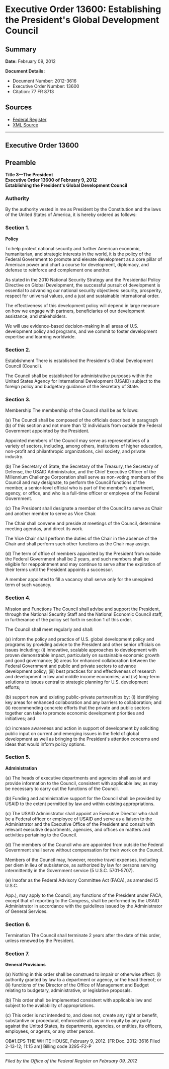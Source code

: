 # Executive Order 13600: Establishing the President's Global Development Council

## Summary

**Date:** February 09, 2012

**Document Details:**
- Document Number: 2012-3616
- Executive Order Number: 13600
- Citation: 77 FR 8713

## Sources
- [Federal Register](https://www.federalregister.gov/documents/2012/02/14/2012-3616/establishing-the-presidents-global-development-council)
- [XML Source](https://www.federalregister.gov/documents/full_text/xml/2012/02/14/2012-3616.xml)

---

## Executive Order 13600

## Preamble

**Title 3—The President**  
**Executive Order 13600 of February 9, 2012**  
**Establishing the President's Global Development Council**

### Authority

By the authority vested in me as President by the Constitution and the laws of the United States of America, it is hereby ordered as follows:
### Section 1.

**Policy**

To help protect national security and further American economic, humanitarian, and strategic interests in the world, it is the policy of the Federal Government to promote and elevate development as a core pillar of American power and chart a course for development, diplomacy, and defense to reinforce and complement one another.

As stated in the 2010 National Security Strategy and the Presidential Policy Directive on Global Development, the successful pursuit of development is essential to advancing our national security objectives:  security, prosperity, respect for universal values, and a just and sustainable international order.

The effectiveness of this development policy will depend in large measure on how we engage with partners, beneficiaries of our development assistance, and stakeholders.

We will use evidence-based decision-making in all areas of U.S. development policy and programs, and we commit to foster development expertise and learning worldwide.
### Section 2.

Establishment 
There is established the President's Global Development Council (Council).

The Council shall be established for administrative purposes within the United States Agency for International Development (USAID) subject to the foreign policy and budgetary guidance of the Secretary of State.
### Section 3.

Membership 
The membership of the Council shall be as follows:

(a) The Council shall be composed of the officials described in paragraph (b) of this section and not more than 12 individuals from outside the Federal Government appointed by the President.

Appointed members of the Council may serve as representatives of a variety of sectors, including, among others, institutions of higher education, non-profit and philanthropic organizations, civil society, and private industry.

(b) The Secretary of State, the Secretary of the Treasury, the Secretary of Defense, the USAID Administrator, and the Chief Executive Officer of the Millennium Challenge Corporation shall serve as non-voting members of the Council and may designate, to perform the Council functions of the member, a senior-level official who is part of the member's department, agency, or office, and who is a full-time officer or employee of the Federal Government.

(c) The President shall designate a member of the Council to serve as Chair and another member to serve as Vice Chair.

The Chair shall convene and preside at meetings of the Council, determine meeting agendas, and direct its work.

The Vice Chair shall perform the duties of the Chair in the absence of the Chair and shall perform such other functions as the Chair may assign.

(d) The term of office of members appointed by the President from outside the Federal Government shall be 2 years, and such members shall be eligible for reappointment and may continue to serve after the expiration of their terms until the President appoints a successor.

A member appointed to fill a vacancy shall serve only for the unexpired term of such vacancy.
### Section 4.

Mission and Functions 
The Council shall advise and support the President, through the National Security Staff and the National Economic 
Council staff, in furtherance of the policy set forth in section 1 of this order.

The Council shall meet regularly and shall:

(a) inform the policy and practice of U.S. global development policy and programs by providing advice to the President and other senior officials on issues including:
    (i) innovative, scalable approaches to development with proven demonstrable impact, particularly on sustainable economic growth and good governance;
    (ii) areas for enhanced collaboration between the Federal Government and public and private sectors to advance development policy;
    (iii) best practices for and effectiveness of research and development in low and middle income economies; and
    (iv) long-term solutions to issues central to strategic planning for U.S. development efforts;

(b) support new and existing public-private partnerships by:
    (i) identifying key areas for enhanced collaboration and any barriers to collaboration; and
    (ii) recommending concrete efforts that the private and public sectors together can take to promote economic development priorities and initiatives; and

(c) increase awareness and action in support of development by soliciting public input on current and emerging issues in the field of global development as well as bringing to the President's attention concerns and ideas that would inform policy options.
### Section 5.

**Administration**

(a) The heads of executive departments and agencies shall assist and provide information to the Council, consistent with applicable law, as may be necessary to carry out the functions of the Council.

(b) Funding and administrative support for the Council shall be provided by USAID to the extent permitted by law and within existing appropriations.

(c) The USAID Administrator shall appoint an Executive Director who shall be a Federal officer or employee of USAID and serve as a liaison to the Administrator and the Executive Office of the President and consult with relevant executive departments, agencies, and offices on matters and activities pertaining to the Council.

(d) The members of the Council who are appointed from outside the Federal Government shall serve without compensation for their work on the Council.

Members of the Council may, however, receive travel expenses, including per diem in lieu of subsistence, as authorized by law for persons serving intermittently in the Government service (5 U.S.C. 5701-5707).

(e) Insofar as the Federal Advisory Committee Act (FACA), as amended (5 U.S.C.

App.), may apply to the Council, any functions of the President under FACA, except that of reporting to the Congress, shall be performed by the USAID Administrator in accordance with the guidelines issued by the Administrator of General Services.
### Section 6.

Termination 
The Council shall terminate 2 years after the date of this order, unless renewed by the President.
### Section 7.

**General Provisions**

(a) Nothing in this order shall be construed to impair or otherwise affect:
    (i) authority granted by law to a department or agency, or the head thereof; or 
    (ii) functions of the Director of the Office of Management and Budget relating to budgetary, administrative, or legislative proposals.

(b) This order shall be implemented consistent with applicable law and subject to the availability of appropriations.

(c) This order is not intended to, and does not, create any right or benefit, substantive or procedural, enforceable at law or in equity by any party against the United States, its departments, agencies, or entities, its officers, employees, or agents, or any other person.

OB#1.EPS
THE WHITE HOUSE,
February 9, 2012.
[FR Doc. 2012-3616
Filed 2-13-12; 11:15 am]
Billing code 3295-F2-P

---

*Filed by the Office of the Federal Register on February 09, 2012*
